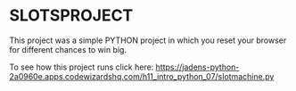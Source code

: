 # SLOTSPROJECT
This project was a simple PYTHON project in which you reset your browser for different chances to win big.

To see how this project runs click here: https://jadens-python-2a0960e.apps.codewizardshq.com/h11_intro_python_07/slotmachine.py
